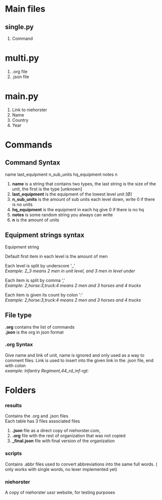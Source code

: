 # Main files
## single.py 
1. Command
# multi.py
1. .org file
2. .json file
# main.py 
1. Link to niehorster
2. Name
3. Country
4. Year

# Commands
## Command Syntax
name last_equipment n_sub_units hq_equipment notes n

1. **name** is a string that contains two types, the last string is the size of the unit, the first is the type [unknown]
2. **last_equipment** is the equipment of the lowest level unit [Ø]
3. **n_sub_units** is the amount of sub units each level down, write 0 if there is no units
4. **hq_equipment** is the equipment in each hq give 0 if there is no hq
5. **notes** is some random string you always can write
6. **n** is the amount of units

## Equipment strings syntax
Equipment string

Default first item in each level is the amount of men

Each level is split by underscore '_'  
*Example: 2_3 means 2 men in unit level, and 3 men in level under*

Each item is split by comma ','  
*Example: 2,horse:3,truck:4 means 2 men and 3 horses and 4 trucks*

Each item is given its count by colon ':'  
*Example: 2,horse:3,truck:4 means 2 men and 3 horses and 4 trucks*


## File type
**.org** contains the list of commands  
**.json** is the org in json format
### .org Syntax
Give name and link of unit, name is ignored and only used as a way to comment files.
Link is used to insert into the given link in the .json file, end with colon  
*example: Infantry Regiment,44_rd_inf-rgt:*

# Folders
### results 
Contains the .org and .json files  
Each table has 3 files associated files
1. **.json** file as a direct copy of niehorster.com, 
2. **.org** file with the rest of organization that was not copied
3. **_final.json** file with final version of the organization
### scripts
Contains .abbr files used to convert abbreviations into the same full words. ( only works with single words, no lexer implemented yet)
### niehorster
A copy of niehorster ussr website, for testing purposes